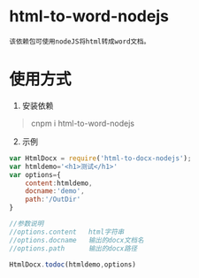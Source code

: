 html-to-word-nodejs
============
    该依赖包可使用nodeJS将html转成word文档。
# 使用方式
1. 安装依赖
> cnpm i html-to-word-nodejs
2. 示例
```javascript
var HtmlDocx = require('html-to-docx-nodejs');
var htmldemo='<h1>测试</h1>'
var options={
    content:htmldemo,
    docname:'demo',
    path:'/OutDir'
}

//参数说明
//options.content   html字符串
//options.docname   输出的docx文档名
//options.path      输出的docx路径

HtmlDocx.todoc(htmldemo,options)
```
